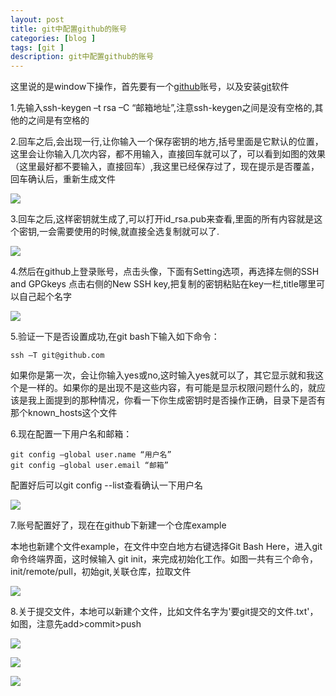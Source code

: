 ```yaml
---
layout: post
title: git中配置github的账号
categories: [blog ]
tags: [git ]
description: git中配置github的账号
---
```


这里说的是window下操作，首先要有一个[github](https://github.com/)账号，以及安装[git](http://git-scm.com/download/)软件

1.先输入ssh-keygen –t rsa –C “邮箱地址”,注意ssh-keygen之间是没有空格的,其他的之间是有空格的

2.回车之后,会出现一行,让你输入一个保存密钥的地方,括号里面是它默认的位置，这里会让你输入几次内容，都不用输入，直接回车就可以了，可以看到如图的效果（这里最好都不要输入，直接回车）,我这里已经保存过了，现在提示是否覆盖，回车确认后，重新生成文件

![](../img/uploads/2016/05/1.bmp)

3.回车之后,这样密钥就生成了,可以打开id_rsa.pub来查看,里面的所有内容就是这个密钥,一会需要使用的时候,就直接全选复制就可以了.

![](../img/uploads/2016/05/2.bmp)

4.然后在github上登录账号，点击头像，下面有Setting选项，再选择左侧的SSH and GPGkeys  点击右侧的New SSH key,把复制的密钥粘贴在key一栏,title哪里可以自己起个名字

![](../img/uploads/2016/05/3.bmp)

5.验证一下是否设置成功,在git bash下输入如下命令：

	ssh –T git@github.com

如果你是第一次，会让你输入yes或no,这时输入yes就可以了，其它显示就和我这个是一样的。如果你的是出现不是这些内容，有可能是显示权限问题什么的，就应该是我上面提到的那种情况，你看一下你生成密钥时是否操作正确，目录下是否有那个known_hosts这个文件


6.现在配置一下用户名和邮箱：

	git config –global user.name “用户名”
	git config –global user.email “邮箱”


配置好后可以git config --list查看确认一下用户名

![](../img/uploads/2016/05/4.bmp)

7.账号配置好了，现在在github下新建一个仓库example

本地也新建个文件example，在文件中空白地方右键选择Git Bash Here，进入git命令终端界面，这时候输入 git init，来完成初始化工作。如图一共有三个命令，init/remote/pull，初始git,关联仓库，拉取文件

![](../img/uploads/2016/05/5.bmp)

8.关于提交文件，本地可以新建个文件，比如文件名字为'要git提交的文件.txt'，如图，注意先add>commit>push

![](../img/uploads/2016/05/6.bmp)

![](../img/uploads/2016/05/7.bmp)

![](../img/uploads/2016/05/8.bmp)





